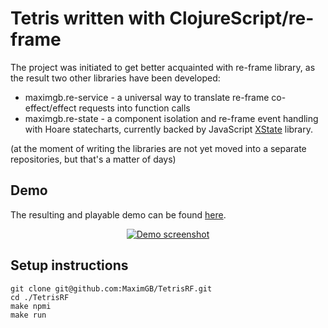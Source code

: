 # Tetris written with ClojureScript/re-frame

The project was initiated to get better acquainted with re-frame library, as the result two other libraries have been developed:

- maximgb.re-service - a universal way to translate re-frame co-effect/effect requests into function calls
- maximgb.re-state   - a component isolation and re-frame event handling with Hoare statecharts, currently backed
                       by JavaScript [XState](https://xstate.js.org) library.

(at the moment of writing the libraries are not yet moved into a separate repositories, but that's a matter of days)

## Demo

The resulting and playable demo can be found [here](https://maximgb.github.io/TetrisRF/example/).
<div style="text-align: center">
  <a href="https://maximgb.github.io/TetrisRF/example" title="Go to the demo">
    <img src="https://maximgb.github.io/TetrisRF/images/demo.png" alt="Demo screenshot"/>
  </a>
</div>


## Setup instructions

```shell
git clone git@github.com:MaximGB/TetrisRF.git
cd ./TetrisRF
make npmi
make run
```
